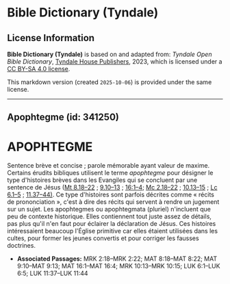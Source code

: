 # Bible Dictionary (Tyndale)

## License Information

**Bible Dictionary (Tyndale)** is based on and adapted from: _Tyndale Open Bible Dictionary_, [Tyndale House Publishers](https://tyndaleopenresources.com/), 2023, which is licensed under a [CC BY-SA 4.0 license](https://creativecommons.org/licenses/by-sa/4.0/legalcode.en).

This markdown version (created `2025-10-06`) is provided under the same license.



--------------------------------

## Apophtegme (id: 341250)

APOPHTEGME
==========

Sentence brève et concise ; parole mémorable ayant valeur de maxime. Certains érudits bibliques utilisent le terme *apophtegme* pour désigner le type d'histoires brèves dans les Evangiles qui se concluent par une sentence de Jésus ([Mt 8\.18–22](https://ref.ly/Matt8:18-Matt8:22) ; [9\.10–13](https://ref.ly/Matt9:10-Matt9:13) ; [16:1–4](https://ref.ly/Matt16:1-Matt16:4); [Mc 2\.18–22](https://ref.ly/Mark2:18-Mark2:22) ; [10\.13–15](https://ref.ly/Mark10:13-Mark10:15) ; [Lc 6\.1–5](https://ref.ly/Luke6:1-Luke6:5) ; [11\.37–44\)](https://ref.ly/Luke11:37-Luke11:44). Ce type d'histoires sont parfois décrites comme « récits de prononciation », c'est à dire des récits qui servent à rendre un jugement sur un sujet. Les apophtegmes ou apophtegmata (pluriel) n'incluent que peu de contexte historique. Elles contiennent tout juste assez de détails, pas plus qu'il n'en faut pour éclairer la déclaration de Jésus. Ces histoires intéressaient beaucoup l'Église primitive car elles étaient utilisées dans les cultes, pour former les jeunes convertis et pour corriger les fausses doctrines.

* **Associated Passages:** MRK 2:18–MRK 2:22; MAT 8:18–MAT 8:22; MAT 9:10–MAT 9:13; MAT 16:1–MAT 16:4; MRK 10:13–MRK 10:15; LUK 6:1–LUK 6:5; LUK 11:37–LUK 11:44

